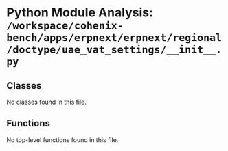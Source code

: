 # Python Module Analysis: `/workspace/cohenix-bench/apps/erpnext/erpnext/regional/doctype/uae_vat_settings/__init__.py`

## Classes

No classes found in this file.


## Functions

No top-level functions found in this file.
